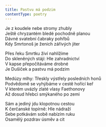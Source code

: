 ```yaml
---
title: Pastvu má podzim
contentType: poetry
---
```


<section>

Je z koudele nebe stromy zhubly  
Ještě chryzantém bledé pochodně planou  
Dávné svatební čabraky pohřbů  
Kdy Smrtonoš je ženich zářivých jiter

Přes řeku Smrtku živí nahlížíme  
Do skleněných stájí: Hle zahradnictví  
V kapse přepočítáváme drobné  
Je Dušiček a pastvu má podzim

Medúzy mlhy: Třeskly výstřely posledních honů  
Podvědomě se vyhýbáme v cestě hořící keř  
V kterém uvázly zlaté vlasy Faethonovy  
Až dosud hřebci smýkaného po zemi

Sám a jediný jdu klopotnou cestou  
K čerčanské topírně: Hle nádraží  
Sebe potkávám sobě nabízím ruku  
Osamělý pozdrav úsměv a cit

</section>
